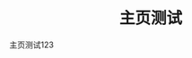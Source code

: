 <style>
  .menu {
    text-align: center;
  }
  .menu span {
    padding: 0 24px 0 12px;
    border-left: 4px solid #85d5b3;
  }
</style>
<center> <h1> 主页测试 </h1> </center>   
主页测试123

